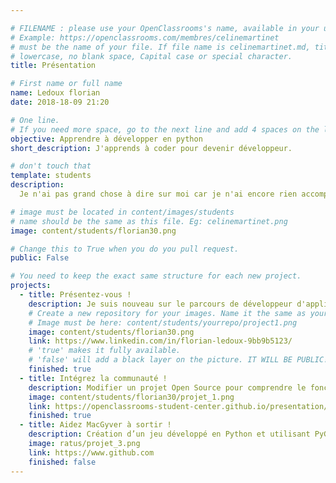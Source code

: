 ```yaml
---

# FILENAME : please use your OpenClassrooms's name, available in your url.
# Example: https://openclassrooms.com/membres/celinemartinet
# must be the name of your file. If file name is celinemartinet.md, title is celinemartinet.
# lowercase, no blank space, Capital case or special character.
title: Présentation

# First name or full name
name: Ledoux florian
date: 2018-18-09 21:20

# One line.
# If you need more space, go to the next line and add 4 spaces on the left, as in 'description'.
objective: Apprendre à développer en python
short_description: J'apprends à coder pour devenir développeur.

# don't touch that
template: students
description:
  Je n'ai pas grand chose à dire sur moi car je n'ai encore rien accomplie

# image must be located in content/images/students
# name should be the same as this file. Eg: celinemartinet.png
image: content/students/florian30.png

# Change this to True when you do you pull request.
public: False

# You need to keep the exact same structure for each new project.
projects:
  - title: Présentez-vous !
    description: Je suis nouveau sur le parcours de développeur d'application python. Voici mon lien linkedin: https://www.linkedin.com/in/florian-ledoux-9bb9b5123/
    # Create a new repository for your images. Name it the same as your nickname and profile picture.
    # Image must be here: content/students/yourrepo/project1.png
    image: content/students/florian30.png
    link: https://www.linkedin.com/in/florian-ledoux-9bb9b5123/
    # 'true' makes it fully available.
    # 'false' will add a black layer on the picture. IT WILL BE PUBLIC!
    finished: true
  - title: Intégrez la communauté !
    description: Modifier un projet Open Source pour comprendre le fonctionnement de Git, de Github et des pull requests.
    image: content/students/florian30/projet_1.png
    link: https://openclassrooms-student-center.github.io/presentation/students/ratus.html
    finished: true
  - title: Aidez MacGyver à sortir !
    description: Création d’un jeu développé en Python et utilisant PyGame.
    image: ratus/projet_3.png
    link: https://www.github.com
    finished: false
---
```

